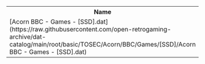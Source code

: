 <table>
<tr><th>Name</th><th>Size</th></tr>
<tr><td>[Acorn BBC - Games - [SSD].dat](https://raw.githubusercontent.com/open-retrogaming-archive/dat-catalog/main/root/basic/TOSEC/Acorn/BBC/Games/[SSD]/Acorn BBC - Games - [SSD].dat)</td><td>1345858</td></tr>
</table>

